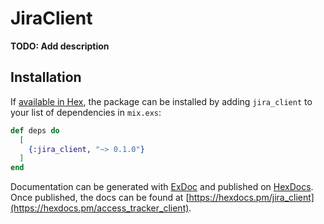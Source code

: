 # JiraClient

**TODO: Add description**

## Installation

If [available in Hex](https://hex.pm/docs/publish), the package can be installed
by adding `jira_client` to your list of dependencies in `mix.exs`:

```elixir
def deps do
  [
    {:jira_client, "~> 0.1.0"}
  ]
end
```

Documentation can be generated with [ExDoc](https://github.com/elixir-lang/ex_doc)
and published on [HexDocs](https://hexdocs.pm). Once published, the docs can
be found at [https://hexdocs.pm/jira_client](https://hexdocs.pm/access_tracker_client).

